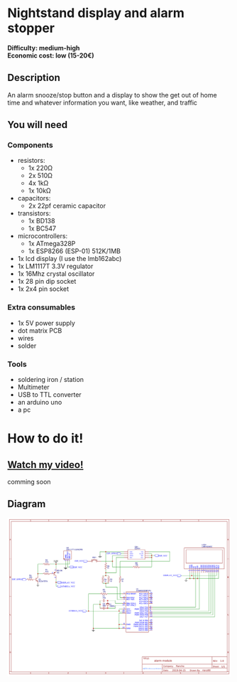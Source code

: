 # Nightstand display and alarm stopper

**Difficulty: medium-high**  
**Economic cost: low (15-20€)**


## Description
An alarm snooze/stop button and a display to show the get out of home time and whatever information you want, like weather, and traffic

## You will need

### Components
- resistors:
    + 1x 220Ω
    + 2x 510Ω
    + 4x 1kΩ
    + 1x 10kΩ
- capacitors:
    + 2x 22pf ceramic capacitor
- transistors:
    + 1x BD138
    + 1x BC547
- microcontrollers:
    + 1x ATmega328P
    + 1x ESP8266 (ESP-01) 512K/1MB
- 1x lcd display (I use the lmb162abc)
- 1x LM1117T 3.3V regulator
- 1x 16Mhz crystal oscillator
- 1x 28 pin dip socket
- 1x 2x4 pin socket
    
### Extra consumables
- 1x 5V power supply
- dot matrix PCB
- wires
- solder

### Tools
- soldering iron / station
- Multimeter
- USB to TTL converter
- an arduino uno
- a pc

# How to do it!

## [Watch my video!]()
comming soon

## Diagram
![](diagram.png)


